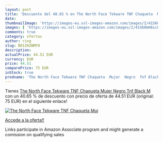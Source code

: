 ```yaml
---
layout: post
title: 'Descuento del 40.65 % en The North Face Tekware TNF Chaqueta  Muj'
date: 
thumbnailImage: 'https://images-eu.ssl-images-amazon.com/images/I/41S60mH6scL._SL200_.jpg'
images: [ 'https://images-eu.ssl-images-amazon.com/images/I/41S60mH6scL._SL200_.jpg' ]
comments: true
category: ofertas
author: ring
slug: B01IHZWMF0
description:
actualPrice: 44.51 EUR
currency: EUR
price: 44.51
comparePrice: 75 EUR
inStock: true
prodname: 'The North Face Tekware TNF Chaqueta  Mujer  Negro  Tnf Black   M'
---
```


Tienes [The North Face Tekware TNF Chaqueta  Mujer  Negro  Tnf Black   M](https://www.amazon.es/dp/B01IHZWMF0/?tag=tolees-21) con un 40.65 % de descuento con precio de oferta de 44.51 EUR (original: 75 EUR) en el siguiente enlace!

[![The North Face Tekware TNF Chaqueta  Muj](https://images-eu.ssl-images-amazon.com/images/I/41S60mH6scL._SL200_.jpg)](https://www.amazon.es/dp/B01IHZWMF0/?tag=tolees-21)

[Accede a la oferta!!](https://www.amazon.es/dp/B01IHZWMF0/?tag=tolees-21)

Links participate in Amazon Associate program and might generate a comission on qualifying sales



